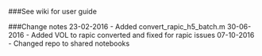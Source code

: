 ###See wiki for user guide

###Change notes
23-02-2016 - Added convert_rapic_h5_batch.m
30-06-2016 - Added VOL to rapic converted and fixed for rapic issues
07-10-2016 - Changed repo to shared notebooks
